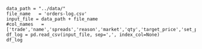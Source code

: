 
	data_path = "../data/"
	file_name   = 'orders-log.csv'
	input_file = data_path + file_name
	#col_names   = ['trade','name','spreads','reason','market','qty','target_price','set_price','chg_amt','chg_pct','active']
	df_log = pd.read_csv(input_file, sep=',', index_col=None)
	df_log